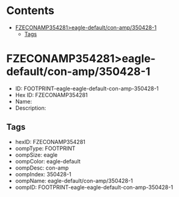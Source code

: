 



Contents
========

* [FZECONAMP354281>eagle-default/con-amp/350428-1](#fzeconamp354281eagle-defaultcon-amp350428-1)
	* [Tags](#tags)

# FZECONAMP354281>eagle-default/con-amp/350428-1

- ID: FOOTPRINT-eagle-eagle-default-con-amp-350428-1
- Hex ID: FZECONAMP354281
- Name: 
- Description: 

## Tags

- hexID: FZECONAMP354281
- oompType: FOOTPRINT
- oompSize: eagle
- oompColor: eagle-default
- oompDesc: con-amp
- oompIndex: 350428-1
- oompName: eagle-default/con-amp/350428-1
- oompID: FOOTPRINT-eagle-eagle-default-con-amp-350428-1
